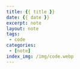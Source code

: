 ```yaml
---
title: {{ title }}
date: {{ date }}
excerpt: note
layout: note
tags: 
 - code
categories: 
 - [note]
index_img: /img/code.webp
---
```

### 
<!-- more -->
```

```
[^1]: